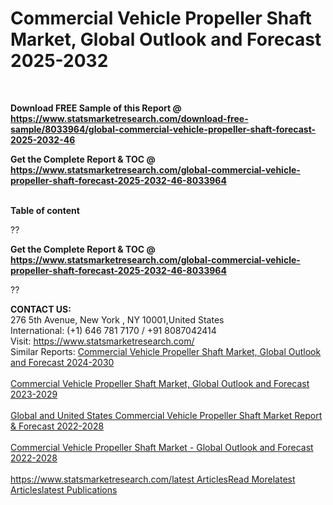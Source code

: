 <h1>Commercial Vehicle Propeller Shaft Market, Global Outlook and Forecast 2025-2032</h1><br/><p><strong>Download FREE Sample of this Report @ <a href="https://www.statsmarketresearch.com/download-free-sample/8033964/global-commercial-vehicle-propeller-shaft-forecast-2025-2032-46">https://www.statsmarketresearch.com/download-free-sample/8033964/global-commercial-vehicle-propeller-shaft-forecast-2025-2032-46</a></strong></p>

<div><b>Get the Complete Report & TOC @ <a href="https://www.statsmarketresearch.com/global-commercial-vehicle-propeller-shaft-forecast-2025-2032-46-8033964">https://www.statsmarketresearch.com/global-commercial-vehicle-propeller-shaft-forecast-2025-2032-46-8033964</a></b></div>

<p><br />
<b>Table of content</b></p>

<p>??</p>

<div><b>Get the Complete Report & TOC @ <a href="https://www.statsmarketresearch.com/global-commercial-vehicle-propeller-shaft-forecast-2025-2032-46-8033964">https://www.statsmarketresearch.com/global-commercial-vehicle-propeller-shaft-forecast-2025-2032-46-8033964</a></b></div>

<p>??</p>

<p><b>CONTACT US:</b><br />
276 5th Avenue, New York , NY 10001,United States<br />
International: (+1) 646 781 7170 / +91 8087042414<br />
Visit: <a href="https://www.statsmarketresearch.com/">https://www.statsmarketresearch.com/</a><br />
Similar Reports: <a href="https://www.statsmarketresearch.com/global-commercial-vehicle-propeller-shaft-forecast-2025-2032-46-8033964">Commercial Vehicle Propeller Shaft Market, Global Outlook and Forecast 2024-2030</a><br />
<br />
<a href="https://www.statsmarketresearch.com/global-commercial-vehicle-propeller-shaft-forecast-2025-2032-46-8033964">Commercial Vehicle Propeller Shaft Market, Global Outlook and Forecast 2023-2029</a><br />
<br />
<a href="https://www.statsmarketresearch.com/global-commercial-vehicle-propeller-shaft-forecast-2025-2032-46-8033964">Global and United States Commercial Vehicle Propeller Shaft Market Report & Forecast 2022-2028</a><br />
<br />
<a href="https://www.statsmarketresearch.com/global-commercial-vehicle-propeller-shaft-forecast-2025-2032-46-8033964">Commercial Vehicle Propeller Shaft Market - Global Outlook and Forecast 2022-2028</a><br />
<br />
<a href="https://gyeongbokgung.com">https://www.statsmarketresearch.com/</a><a href="https://hallyeomaritime.com">latest Articles</a><a href="https://jingwansa.com">Read More</a><a href="https://nguoiviet.jp/">latest Articles</a><a href="https://www.intelmarketresearch.com/">latest Publications</a></p>

